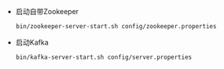 * 启动自带Zookeeper

  ```bash
  bin/zookeeper-server-start.sh config/zookeeper.properties
  ```

* 启动Kafka

  ```sh
  bin/kafka-server-start.sh config/server.properties
  ```

  